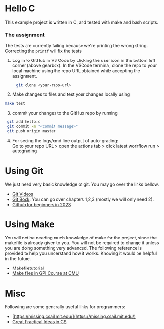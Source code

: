 # Hello C
This example project is written in C, and tested with make and bash scripts.

### The assignment
The tests are currently failing because we're printing the wrong string. Correcting the `printf` will fix the tests.



1. Log in to GitHub in VS Code by clicking the user icon in the bottom left corner (above gearbox). In the VSCode terminal, clone the repo to your local machine using the repo URL obtained while accepting the assignment.  
```sh
     git clone <your-repo-url>
```
2. Make changes to files and test your changes locally using

```sh
make test
```

3. commit your changes to the GitHub repo by running
  ```sh
   git add hello.c
   git commit -m "<commit message>"
   git push origin master
  ```
    
4. For seeing the logs/cmd line output of auto-grading:   
   Go to your repo URL > open the actions tab > click latest workflow run > autograding


# Using Git

We just need very basic knowledge of git. You may go over the links bellow.

- [Git Videos](https://git-scm.com/videos)
- [Git Book](https://git-scm.com/book/en/v2/): You can go over chapters 1,2,3 (mostly we will only need 2).
- [Github for beginners in 2023](https://www.youtube.com/watch?v=vwj89i2FmG0)

# Using Make

You will not be needing much knowledge of make for the project, since the makefile is already given to you. You will
not be required to change it unless you are doing something very advanced. The following reference is provided to help you understand how it works. Knowing it would be helpful in the future.

- [Makefiletutorial](https://makefiletutorial.com/)
- [Make files in GPI Course at CMU](https://www.cs.cmu.edu/~15131/f17/topics/makefiles/)

# Misc

Following are some generally useful links for programmers: 
- [https://missing.csail.mit.edu/](https://missing.csail.mit.edu/)
- [Great Practical Ideas in CS](https://www.cs.cmu.edu/~15131/f17/)

